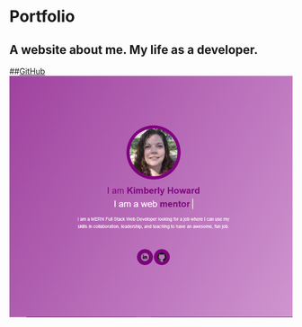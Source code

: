 # Portfolio
## A website about me. My life as a developer.

##[GitHub](https://kimberlyhoward.github.io/portfolio/)
![GitHub Logo](/img/screenshot.PNG)

